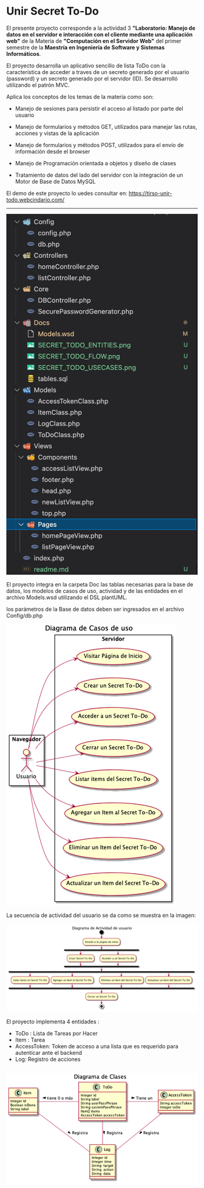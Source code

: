 # Unir Secret To-Do
El presente proyecto corresponde a la actividad 3 **"Laboratorio: Manejo de datos en el servidor e interacción con el cliente mediante una aplicación web"** de la Materia de **"Computación en el Servidor Web"** del primer semestre de la **Maestría en Ingeniería de Software y Sistemas Informáticos**.



El proyecto desarrolla un aplicativo sencillo de lista ToDo con la característica de acceder a traves de un secreto generado por el usuario (password) y un secreto generado por el servidor (ID). Se desarrolló utilizando el patrón MVC.

Aplica los conceptos de los temas de la materia como son:

* Manejo de sesiones para persistir el acceso al listado por parte del usuario

* Manejo de formularios y métodos GET, utilizados para manejar las rutas, acciones y vistas de la aplicación

* Manejo de formularios y métodos POST, utilizados para el envío de información desde el browser

* Manejo de Programación orientada a objetos y diseño de clases 

* Tratamiento de datos del lado del servidor con la integración de un Motor de Base de Datos MySQL



El demo de este proyecto lo uedes consultar en: 
https://tirso-unir-todo.webcindario.com/

---


![](Docs/SECRET_TODO_FILES.jpg)

El proyecto integra en la carpeta Doc las tablas necesarias para la base de datos, los modelos de casos de uso, actividad y de las entidades en el archivo Models.wsd utilizando el DSL plantUML.

los parámetros de la Base de datos deben ser ingresados en el archivo Config/db.php


![](Docs/SECRET_TODO_USECASES.png)

La secuencia de actividad del usuario se da como se muestra en la imagen:

![](Docs/SECRET_TODO_FLOW.png)


El proyecto implementa 4 entidades :
* ToDo : Lista de Tareas por Hacer
* Item : Tarea
* AccessToken: Token de acceso a una lista que es requerido para autenticar ante el backend
* Log: Registro de acciones

![](Docs/SECRET_TODO_ENTITIES.png)
---

